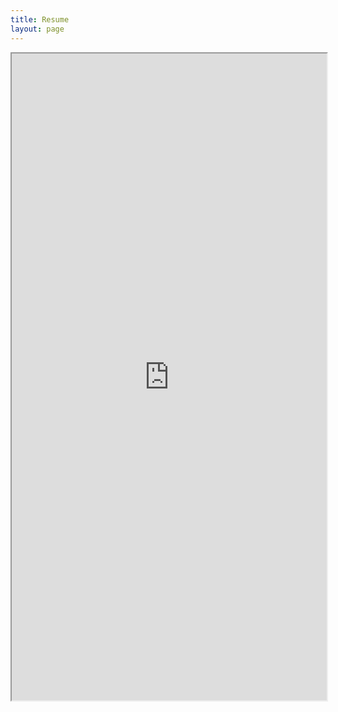 ```yaml
---
title: Resume
layout: page
---
```

<iframe src="https://drive.google.com/file/d/1q4awyBkkfaxazUmre8IuQ1-g8Ifu-6iW/preview" width="100%" height="1035px"></iframe>
